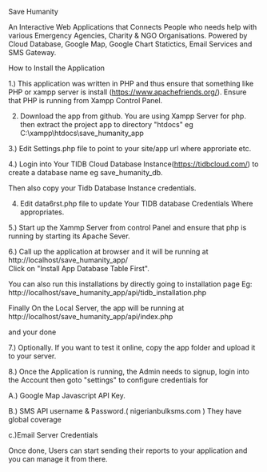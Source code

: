 

Save Humanity


An Interactive Web Applications that Connects People who needs help with various Emergency Agencies, Charity & NGO Organisations. 
 Powered by Cloud Database, Google Map, Google Chart Statictics, Email Services and SMS Gateway.


How to Install the Application

1.) This application was written in PHP and thus ensure that something like PHP or xampp server is install (https://www.apachefriends.org/).
 Ensure that PHP is running from Xampp Control Panel.

2) Download the app from github. You are using Xampp Server for php. then extract the project app to directory "htdocs"  eg
C:\xampp\htdocs\save_humanity_app


3.) Edit Settings.php file to point to your site/app url where approriate etc.

4.) Login into Your TIDB Cloud Database Instance(https://tidbcloud.com/) to create a database name eg save_humanity_db.

Then also copy your Tidb Database Instance credentials.

4) Edit data6rst.php  file to update Your TIDB database Credentials Where appropriates.


5.) Start up the Xammp Server from control Panel and ensure that php is running by starting its Apache Sever.


6.) Call up the application at browser and it will be running at http://localhost/save_humanity_app/  
Click on "Install App Database Table First". 

You can also run this installations by directly going to installation page Eg:  http://localhost/save_humanity_app/api/tidb_installation.php


Finally On the  Local Server, the  app will be running at  http://localhost/save_humanity_app/api/index.php  

and your done

7.) Optionally. If you want to test it online, copy the app folder and upload it to your server.


8.) Once the Application is running, the Admin needs to signup, login into the Account then goto "settings" to configure credentials for

A.) Google Map Javascript API Key.

B.) SMS API username & Password.( nigerianbulksms.com )  They have global coverage

c.)Email Server Credentials

Once done, Users can start sending their reports to your application and you can manage it from there.




